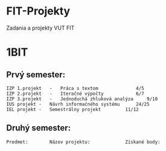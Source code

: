 # FIT-Projekty
Zadania a projekty VUT FIT

# 1BIT
Prvý semester:
-------------------------------------------------------------------------------------------------------
	IZP 1.projekt	-	Práca s textom				4/5
	IZP 2.projekt	-	Iteračné výpočty			6/7
	IZP 3.projekt	-	Jednoduchá zhluková analýza		9/10
	IUS projekt	- 	Návrh informačného systému		24/25
	IEL projekt	-	Semestrálny projekt			11/12
	
Druhý semester:	
-------------------------------------------------------------------------------------------------------
	Predmet:		Názov projektu:				Získané body:
	
